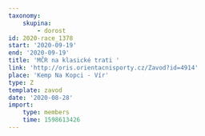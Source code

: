 ```yaml
---
taxonomy:
    skupina:
        - dorost
id: 2020-race_1378
start: '2020-09-19'
end: '2020-09-19'
title: 'MČR na klasické trati '
link: 'http://oris.orientacnisporty.cz/Zavod?id=4914'
place: 'Kemp Na Kopci - Vír'
type: Z
template: zavod
date: '2020-08-28'
import:
    type: members
    time: 1598613426
---
```


